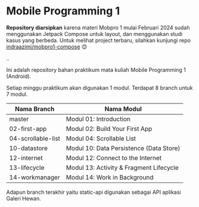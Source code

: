 # Mobile Programming 1

**Repository diarsipkan** karena materi Mobpro 1 mulai Februari 2024 sudah menggunakan Jetpack Compose untuk layout, dan menggunakan studi kasus yang berbeda. Untuk melihat project terbaru, silahkan kunjungi repo [indraazimi/mobpro1-compose](https://github.com/indraazimi/mobpro1-compose) 😊

..

Ini adalah repository bahan praktikum mata kuliah Mobile Programming 1 (Android).

Setiap minggu praktikum akan digunakan 1 modul. Terdapat 8 branch untuk 7 modul.

| Nama Branch        | Nama Modul                              |
|--------------------|-----------------------------------------|
| master             | Modul 01: Introduction                  |
| 02-first-app       | Modul 02: Build Your First App          |
| 04-scrollable-list | Modul 04: Scrollable List               |
| 10-datastore       | Modul 10: Data Persistence (Data Store) |
| 12-internet        | Modul 12: Connect to the Internet       |
| 13-lifecycle       | Modul 13: Activity & Fragment Lifecycle |
| 14-workmanager     | Modul 14: Work in Background            |

Adapun branch terakhir yaitu static-api digunakan sebagai API aplikasi Galeri Hewan.
